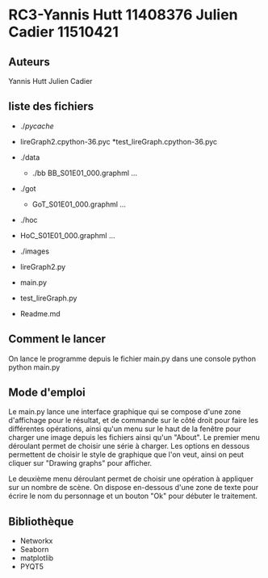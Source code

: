 RC3-Yannis Hutt 11408376 Julien Cadier 11510421
=======

Auteurs
-------
Yannis Hutt
Julien Cadier

liste des fichiers
-------------------
* ./_pycache_
 * lireGraph2.cpython-36.pyc
  *test_lireGraph.cpython-36.pyc
  
* ./data
  *  ./bb
      BB_S01E01_000.graphml
    ...
*  ./got
    *  GoT_S01E01_000.graphml
    ...
*  ./hoc
  *  HoC_S01E01_000.graphml
    ...
* ./images


* lireGraph2.py
* main.py
* test_lireGraph.py
* Readme.md


Comment le lancer
----------------
On lance le programme depuis le fichier main.py dans une console python
python main.py

Mode d'emploi
---------------
Le main.py lance une interface graphique qui se compose d'une zone d'affichage pour le résultat,
et de commande sur le côté droit pour faire les différentes opérations, ainsi qu'un menu sur le haut de la fenêtre pour charger une image depuis les fichiers ainsi qu'un "About".
Le premier menu déroulant permet de choisir une série à charger.
Les options en dessous permettent de choisir le style de graphique que l'on veut, ainsi on peut cliquer sur "Drawing graphs" pour afficher.

Le deuxième menu déroulant permet de choisir une opération à appliquer sur un nombre de scène.
On dispose en-dessous d'une zone de texte pour écrire le nom du personnage et un bouton "Ok" pour débuter le traitement.

Bibliothèque
-------------
* Networkx
* Seaborn
* matplotlib
* PYQT5